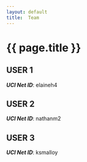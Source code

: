 ```yaml
---
layout: default
title:  Team
---
```


# {{ page.title }}


## USER 1
***UCI Net ID***: elaineh4

## USER 2
***UCI Net ID***: nathanm2

## USER 3
***UCI Net ID***: ksmalloy
